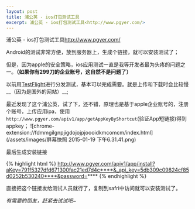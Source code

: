 ```yaml
---
layout: post
title: 浦公英 - ios打包测试工具
excerpt: 浦公英 - ios打包测试工具<http://www.pgyer.com/>
---
```


浦公英 - ios打包测试工具<http://www.pgyer.com/>

Android的测试非常方便，放到服务器上，生成个链接，就可以安装测试了； 

但是，因为apple的安全策略，ios应用测试一直是我等开发者最为头疼的问题之一。__（如果你有299刀的企业账号，这自然不是问题了）__

以前用[TestFlight](https://testflightapp.com)进行分发测试，基本可以完成需要。就是上传和下载时会比较慢__（因为是国外的网站）__;

最近发现了这个浦公英，试了下，还不错，原理也是基于apple企业账号的，注册个账号，上传应用ipa，使用`http://www.pgyer.com/apiv1/app/getAppKeyByShortcut`(验证App短链接)得到appkey；
![chrome-extension://fdmmgilgnpjigdojojpjoooidkmcomcm/index.html](/assets/images/屏幕快照 2015-01-19 下午6.31.41.png)  

最后生成安装链接

{% highlight html %}
http://www.pgyer.com/apiv1/app/install?aKey=791f5327dfd671300fac21ed7d4c****&_api_key=5db309c09824cf85d0252b530240****&password=****
{% endhighlight %}

直接把这个链接发给测试人员就行了，复制到safri中访问就可以安装测试了。

*有需要的朋友，赶紧去试试吧~*